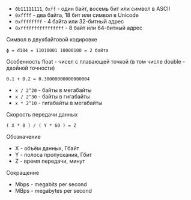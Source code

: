 - `0b11111111`, `0xff` - один байт, восемь бит или символ в ASCII
- `0xffff` -  два байта, 18 бит или символ в Unicode
- `0xffffffff` - 4 байта или 32-битный адрес
- `0xffffffffffffffff` - 8 байт или 64-битный адрес

Символ в двухбайтовой кодировке

    ф = d184 = 11010001 10000100 = 2 байта

Особенность float - чисел с плавающей точкой (в том числе double - двойной точности)

    0.1 + 0.2 = 0.30000000000000004



- `x / 2^20` - байты в мегабайты
- `x / 2^30` - байты в гигабайты
- `x * 2^10` - гигабайты в мегабайты

Скорость передачи данных

    ( X * 8 ) / ( Y * 60 ) = Z

Обозначение

- X - объём данных, Гбайт
- Y - полоса пропускания, Гбит
- Z - время передачи, минут

Сокращение

- Mbps - megabits per second
- MBps - megabytes per second
